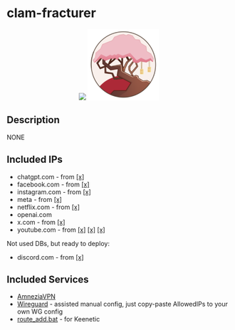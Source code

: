 # clam-fracturer
<p align="center">
  <img src="https://github.com/user-attachments/assets/35e545d8-9932-4f91-b8ae-1a67dd3c4cdb" height="155"/>
  <img src="https://github.com/Kseen715/imgs/blob/main/sakura_kharune.png?raw=true" height="160"/>
</p>

## Description
NONE

## Included IPs
<div id="auto-sort-start"/>

- chatgpt.com - from [[x]](https://rockblack.su/vpn/dopolnitelno/diapazon-ip-adresov)
- facebook.com - from [[x]](https://rockblack.su/vpn/dopolnitelno/diapazon-ip-adresov)
- instagram.com - from [[x]](https://rockblack.su/vpn/dopolnitelno/diapazon-ip-adresov)
- meta - from [[x]](https://rockblack.su/vpn/dopolnitelno/diapazon-ip-adresov)
- netflix.com - from [[x]](https://rockblack.su/vpn/dopolnitelno/diapazon-ip-adresov)
- openai.com
- x.com - from [[x]](https://rockblack.su/vpn/dopolnitelno/diapazon-ip-adresov)
- youtube.com - from [[x]](https://github.com/touhidurrr/iplist-youtube?tab=readme-ov-file) [[x]](https://www.gstatic.com/ipranges/goog.json) [[x]](https://rockblack.su/vpn/dopolnitelno/diapazon-ip-adresov)
<div id="auto-sort-end"/>

Not used DBs, but ready to deploy:
<div id="auto-sort-start"/>

- discord.com - from [[x]](https://rockblack.su/vpn/dopolnitelno/diapazon-ip-adresov)
<div id="auto-sort-end"/>

## Included Services
<div id="auto-sort-start"/>

- [AmneziaVPN](https://github.com/Kseen715/clam-fracturer/blob/main/out/amnezia_vpn.json)
- [Wireguard](https://github.com/Kseen715/clam-fracturer/blob/main/out/wireguard_incomplete.conf) - assisted manual config, just copy-paste AllowedIPs to your own WG config
- [route_add.bat](https://github.com/Kseen715/clam-fracturer/blob/main/out/route_add.bat) - for Keenetic
<div id="auto-sort-end"/>